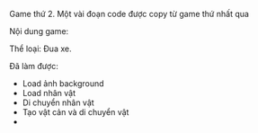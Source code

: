 Game thứ 2.
Một vài đoạn code được copy từ game thứ nhất qua

Nội dung game:

Thể loại: Đua xe.

Đã làm được:
- Load ảnh background
- Load nhân vật
- Di chuyển nhân vật
- Tạo vật cản và di chuyển vật
- 